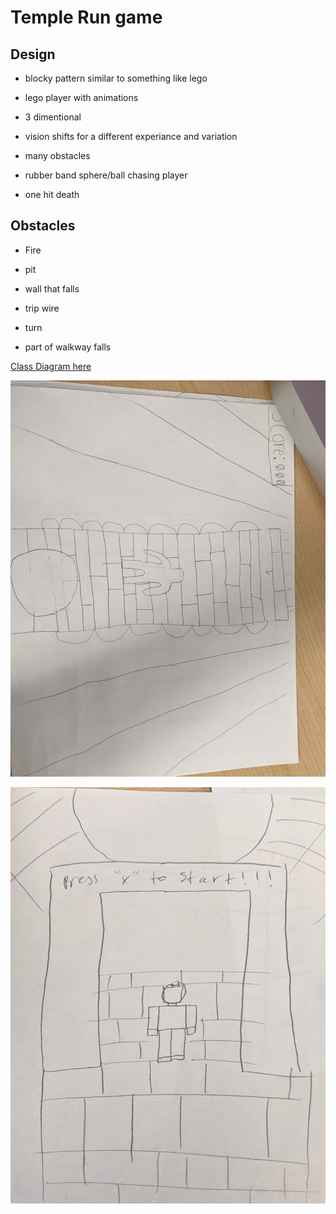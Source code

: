 # Temple Run game

## Design

- blocky pattern similar to something like lego

- lego player with animations

- 3 dimentional

- vision shifts for a different experiance and variation

- many obstacles 

- rubber band sphere/ball chasing player

- one hit death

## Obstacles

- Fire

- pit

- wall that falls

- trip wire

- turn

- part of walkway falls

[Class Diagram here](https://github.com/RobertBu1/Games/blob/main/TempleGame/classDiagram.txt)

![Design for temple run game](https://github.com/RobertBu1/Games/blob/main/images/Screen%20Shot%202023-02-28%20at%209.36.40%20AM.png)

![Start screen](https://github.com/RobertBu1/Games/blob/main/images/Screen%20Shot%202023-02-28%20at%209.37.04%20AM.png)
